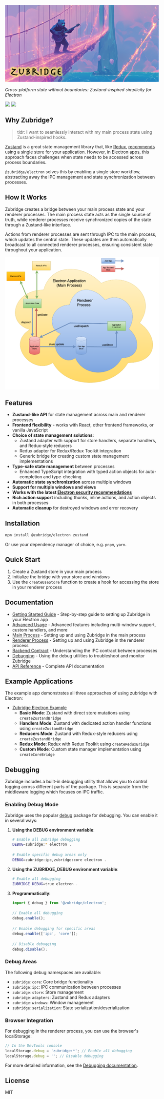 <img alt="zubridge hero image" src="https://raw.githubusercontent.com/goosewobbler/zubridge/main/resources/zubridge-hero.png" onerror="this.style.display='none';document.getElementById('electron-fallback-title').style.display='block'"/>

<h1 id="electron-fallback-title" style="display:none">Zubridge Electron</h1>

_Cross-platform state without boundaries: Zustand-inspired simplicity for Electron_

<a href="https://www.npmjs.com/package/@zubridge/electron" alt="NPM Version">
  <img src="https://img.shields.io/npm/v/@zubridge/electron" /></a>
<a href="https://www.npmjs.com/package/@zubridge/electron" alt="NPM Downloads">
  <img src="https://img.shields.io/npm/dw/@zubridge/electron" /></a>

## Why Zubridge?

> tldr: I want to seamlessly interact with my main process state using Zustand-inspired hooks.

[Zustand](https://github.com/pmndrs/zustand) is a great state management library that, like [Redux](https://redux.js.org/tutorials/fundamentals/part-4-store#redux-store), [recommends](https://zustand.docs.pmnd.rs/guides/flux-inspired-practice#recommended-patterns) using a single store for your application. However, in Electron apps, this approach faces challenges when state needs to be accessed across process boundaries.

`@zubridge/electron` solves this by enabling a single store workflow, abstracting away the IPC management and state synchronization between processes.

## How It Works

Zubridge creates a bridge between your main process state and your renderer processes. The main process state acts as the single source of truth, while renderer processes receive synchronized copies of the state through a Zustand-like interface.

Actions from renderer processes are sent through IPC to the main process, which updates the central state. These updates are then automatically broadcast to all connected renderer processes, ensuring consistent state throughout your application.

<img alt="zubridge electron app architecture" src="https://raw.githubusercontent.com/goosewobbler/zubridge/main/resources/zubridge-electron-app-architecture.png"/>

## Features

- **Zustand-like API** for state management across main and renderer processes
- **Frontend flexibility** - works with React, other frontend frameworks, or vanilla JavaScript
- **Choice of state management solutions**:
  - Zustand adapter with support for store handlers, separate handlers, and Redux-style reducers
  - Redux adapter for Redux/Redux Toolkit integration
  - Generic bridge for creating custom state management implementations
- **Type-safe state management** between processes
  - Enhanced TypeScript integration with typed action objects for auto-completion and type-checking
- **Automatic state synchronization** across multiple windows
- **Support for multiple windows and views**
- **Works with the latest [Electron security recommendations](https://www.electronjs.org/docs/latest/tutorial/security#checklist-security-recommendations)**
- **Rich action support** including thunks, inline actions, and action objects in both processes
- **Automatic cleanup** for destroyed windows and error recovery

## Installation

```bash
npm install @zubridge/electron zustand
```

Or use your dependency manager of choice, e.g. `pnpm`, `yarn`.

## Quick Start

1. Create a Zustand store in your main process
2. Initialize the bridge with your store and windows
3. Use the `createUseStore` function to create a hook for accessing the store in your renderer process

## Documentation

- [Getting Started Guide](https://github.com/goosewobbler/zubridge/blob/main/packages/electron/docs/getting-started.md) - Step-by-step guide to setting up Zubridge in your Electron app
- [Advanced Usage](https://github.com/goosewobbler/zubridge/blob/main/packages/electron/docs/advanced-usage.md) - Advanced features including multi-window support, custom handlers, and more
- [Main Process](https://github.com/goosewobbler/zubridge/blob/main/packages/electron/docs/main-process.md) - Setting up and using Zubridge in the main process
- [Renderer Process](https://github.com/goosewobbler/zubridge/blob/main/packages/electron/docs/renderer-process.md) - Setting up and using Zubridge in the renderer process
- [Backend Contract](https://github.com/goosewobbler/zubridge/blob/main/packages/electron/docs/backend-contract.md) - Understanding the IPC contract between processes
- [Debugging](https://github.com/goosewobbler/zubridge/blob/main/packages/electron/docs/debugging.md) - Using the debug utilities to troubleshoot and monitor Zubridge
- [API Reference](https://github.com/goosewobbler/zubridge/blob/main/packages/electron/docs/api-reference.md) - Complete API documentation

## Example Applications

The example app demonstrates all three approaches of using zubridge with Electron:

- [Zubridge Electron Example](https://github.com/goosewobbler/zubridge/tree/main/apps/electron-example)
  - **Basic Mode**: Zustand with direct store mutations using `createZustandBridge`
  - **Handlers Mode**: Zustand with dedicated action handler functions using `createZustandBridge`
  - **Reducers Mode**: Zustand with Redux-style reducers using `createZustandBridge`
  - **Redux Mode**: Redux with Redux Toolkit using `createReduxBridge`
  - **Custom Mode**: Custom state manager implementation using `createCoreBridge`

## Debugging

Zubridge includes a built-in debugging utility that allows you to control logging across different parts of the package. This is separate from the middleware logging which focuses on IPC traffic.

### Enabling Debug Mode

Zubridge uses the popular [debug](https://www.npmjs.com/package/debug) package for debugging. You can enable it in several ways:

1. **Using the DEBUG environment variable**:

   ```bash
   # Enable all Zubridge debugging
   DEBUG=zubridge:* electron .

   # Enable specific debug areas only
   DEBUG=zubridge:ipc,zubridge:core electron .
   ```

2. **Using the ZUBRIDGE_DEBUG environment variable**:

   ```bash
   # Enable all debugging
   ZUBRIDGE_DEBUG=true electron .
   ```

3. **Programmatically**:

   ```typescript
   import { debug } from '@zubridge/electron';

   // Enable all debugging
   debug.enable();

   // Enable debugging for specific areas
   debug.enable(['ipc', 'core']);

   // Disable debugging
   debug.disable();
   ```

### Debug Areas

The following debug namespaces are available:

- `zubridge:core`: Core bridge functionality
- `zubridge:ipc`: IPC communication between processes
- `zubridge:store`: Store management
- `zubridge:adapters`: Zustand and Redux adapters
- `zubridge:windows`: Window management
- `zubridge:serialization`: State serialization/deserialization

### Browser Integration

For debugging in the renderer process, you can use the browser's localStorage:

```javascript
// In the DevTools console
localStorage.debug = 'zubridge:*'; // Enable all debugging
localStorage.debug = ''; // Disable debugging
```

For more detailed information, see the [Debugging documentation](https://github.com/goosewobbler/zubridge/blob/main/packages/electron/docs/debugging.md).

## License

MIT

